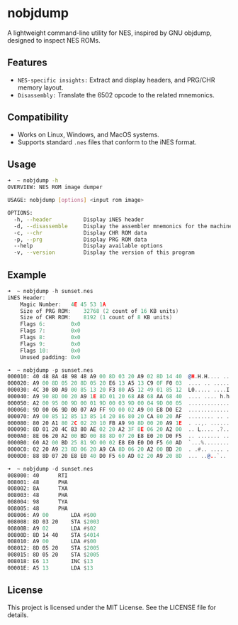# nobjdump
A lightweight command-line utility for NES, inspired by GNU objdump, designed to inspect NES ROMs.
## Features
+ `NES-specific insights:` Extract and display headers, and PRG/CHR memory layout.
+ `Disassembly:` Translate the 6502 opcode to the related mnemonics.
## Compatibility
+ Works on Linux, Windows, and MacOS systems.
+ Supports standard `.nes` files that conform to the iNES format.
## Usage
```bash
➜  ~ nobjdump -h
OVERVIEW: NES ROM image dumper

USAGE: nobjdump [options] <input rom image>

OPTIONS:
  -h, --header          Display iNES header
  -d, --disassemble     Display the assembler mnemonics for the machine instructions
  -c, --chr             Display CHR ROM data
  -p, --prg             Display PRG ROM data
  --help                Display available options
  -v, --version         Display the version of this program
```
## Example
```asm
➜  ~ nobjdump -h sunset.nes
iNES Header:
    Magic Number: 	4E 45 53 1A
    Size of PRG ROM: 	32768 (2 count of 16 KB units)
    Size of CHR ROM: 	8192 (1 count of 8 KB units)
    Flags 6: 		0x0
    Flags 7: 		0x0
    Flags 8: 		0x0
    Flags 9: 		0x0
    Flags 10:		0x0
    Unused padding:	0x0
```
```asm
➜  ~ nobjdump -p sunset.nes
000010:	40 48 8A 48 98 48 A9 00 8D 03 20 A9 02 8D 14 40  @H.H.H.... ....@
000020:	A9 00 8D 05 20 8D 05 20 E6 13 A5 13 C9 0F F0 03  .... .. ........
000030:	4C 30 80 A9 00 85 13 20 F3 80 A5 12 49 01 85 12  L0..... ....I...
000040:	A9 90 8D 00 20 A9 1E 8D 01 20 68 A8 68 AA 68 40  .... .... h.h.h@
000050:	A2 00 95 00 9D 00 01 9D 00 03 9D 00 04 9D 00 05  ................
000060:	9D 00 06 9D 00 07 A9 FF 9D 00 02 A9 00 E8 D0 E2  ................
000070:	A9 00 85 12 85 13 85 14 20 86 80 20 CA 80 20 AF  ........ .. .. .
000080:	80 20 A1 80 2C 02 20 10 FB A9 90 8D 00 20 A9 1E  . ..,. ...... ..
000090:	8D 01 20 4C 83 80 AE 02 20 A2 3F 8E 06 20 A2 00  .. L.... .?.. ..
0000A0:	8E 06 20 A2 00 BD 00 88 8D 07 20 E8 E0 20 D0 F5  .. ....... .. ..
0000B0:	60 A2 00 BD 25 81 9D 00 02 E8 E0 E0 D0 F5 60 AD  `...%.........`.
0000C0:	02 20 A9 23 8D 06 20 A9 CA 8D 06 20 A2 00 BD 20  . .#.. .... ... 
0000D0:	88 8D 07 20 E8 E0 40 D0 F5 60 AD 02 20 A9 20 8D  ... ..@..`.. . .
```
```asm
➜  ~ nobjdump -d sunset.nes
008000:	40		RTI
008001:	48		PHA
008002:	8A		TXA
008003:	48		PHA
008004:	98		TYA
008005:	48		PHA
008006:	A9 00 		LDA #$00
008008:	8D 03 20 	STA $2003
00800B:	A9 02 		LDA #$02
00800D:	8D 14 40 	STA $4014
008010:	A9 00 		LDA #$00
008012:	8D 05 20 	STA $2005
008015:	8D 05 20 	STA $2005
008018:	E6 13 		INC $13
00001E:	A5 13 		LDA $13
```

## License
This project is licensed under the MIT License. See the LICENSE file for details.


